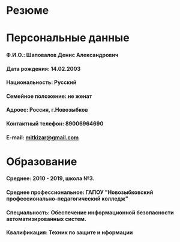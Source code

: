 # Резюме
# Персональные данные
#### Ф.И.О.: Шаповалов Денис Александрович
#### Дата рождения: 14.02.2003
#### Национальность: Русский
#### Семейное положение: не женат
#### Адроес: Россия, г.Новозыбков
#### Контактный телефон: 89006964690
#### E-mail: mitkizar@gmail.com
# Образование
#### Среднее: 2010 - 2019, школа №3.
#### Среднее профессиональное: ГАПОУ "Новозыбковский профессионально-педагогический колледж"
#### Специальность: Обеспечение информационной безопасности автоматизированных систем.
#### Квалификация: Техник по защите и нформации

